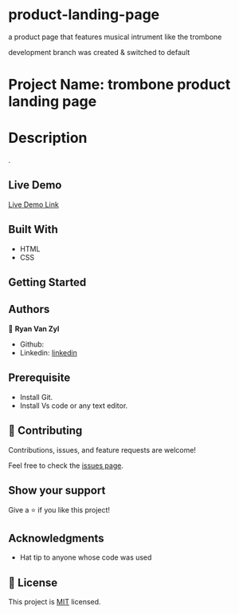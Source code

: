 # product-landing-page

a product page that features musical intrument like the trombone 

development branch was created & switched to default

# Project Name: trombone product landing page

# Description

.

## Live Demo

[Live Demo Link]()

## Built With

- HTML
- CSS

## Getting Started

## Authors

👤 **Ryan Van Zyl**

- Github: [](https://github.com/RyanVanZyl)
- Linkedin: [linkedin](https://www.linkedin.com/in/ryan-van-zyl-40574922b/)

## Prerequisite

- Install Git.
- Install Vs code or any text editor.

## 🤝 Contributing

Contributions, issues, and feature requests are welcome!

Feel free to check the [issues page](../../issues/).

## Show your support

Give a ⭐️ if you like this project!

## Acknowledgments

- Hat tip to anyone whose code was used

## 📝 License

This project is [MIT](./MIT.md) licensed.